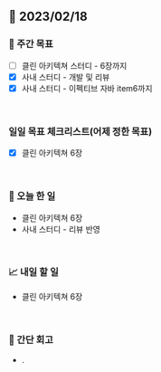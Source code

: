 ## 📅 2023/02/18


### 👏 주간 목표

- [ ] 클린 아키텍쳐 스터디 - 6장까지
- [x] 사내 스터디 - 개발 및 리뷰
- [x] 사내 스터디 - 이펙티브 자바 item6까지

<br/>

### 일일 목표 체크리스트(어제 정한 목표)

- [x] 클린 아키텍쳐 6장

<br/>

### 💯 오늘 한 일

- 클린 아키텍쳐 6장
- 사내 스터디 - 리뷰 반영

<br/>

### 📈 내일 할 일

- 클린 아키텍쳐 6장
  
<br/>

### 🤔 간단 회고

- .
 
